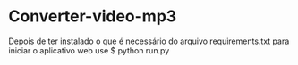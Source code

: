 # Converter-video-mp3
Depois de ter instalado o que é necessário do arquivo requirements.txt
para iniciar o aplicativo web use $ python run.py

